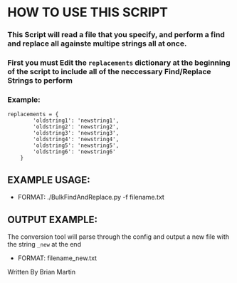 # HOW TO USE THIS SCRIPT

### This Script will read a file that you specify, and perform a find and replace all againste multipe strings all at once.
### First you must Edit the `replacements` dictionary at the beginning of the script to include all of the neccessary Find/Replace Strings to perform

### Example:
```
replacements = {
        'oldstring1': 'newstring1',
        'oldstring2': 'newstring2',
        'oldstring3': 'newstring3',
        'oldstring4': 'newstring4',
        'oldstring5': 'newstring5',
        'oldstring6': 'newstring6'
    }
```

## EXAMPLE USAGE:

* FORMAT: ./BulkFindAndReplace.py -f filename.txt

## OUTPUT EXAMPLE:

The conversion tool will parse through the config and output a new file with the string `_new` at the end

* FORMAT: filename_new.txt


Written By Brian Martin



